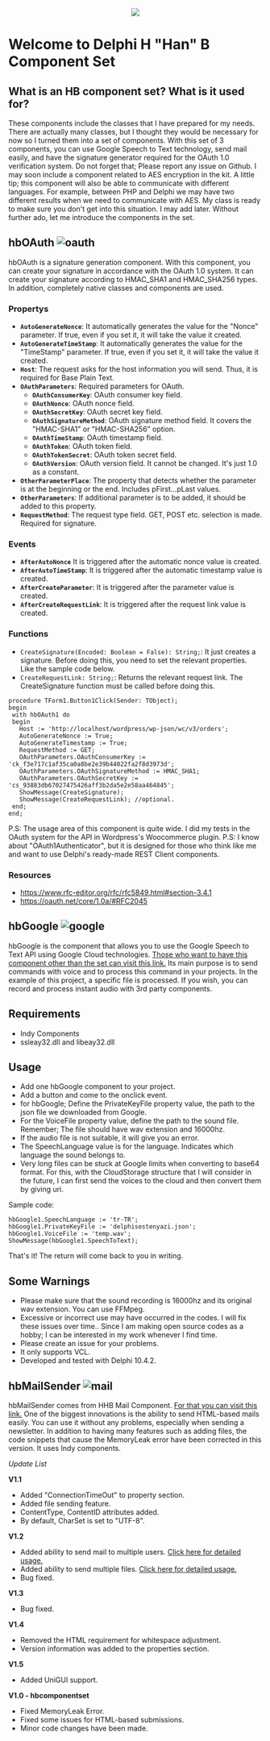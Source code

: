 <p align="center">
  <img src="https://user-images.githubusercontent.com/17130294/125825274-6a873d92-1806-4bee-88f9-5096aafc48c3.png">
</p>


# Welcome to Delphi H "Han" B Component Set
## What is an HB component set? What is it used for?
These components include the classes that I have prepared for my needs. There are actually many classes, but I thought they would be necessary for now so I turned them into a set of components. With this set of 3 components, you can use Google Speech to Text technology, send mail easily, and have the signature generator required for the OAuth 1.0 verification system. Do not forget that; Please report any issue on Github. I may soon include a component related to AES encryption in the kit. A little tip; this component will also be able to communicate with different languages. For example, between PHP and Delphi we may have two different results when we need to communicate with AES. My class is ready to make sure you don't get into this situation. I may add later. Without further ado, let me introduce the components in the set.

## hbOAuth ![oauth](https://user-images.githubusercontent.com/17130294/125825227-c7137288-9036-4423-b24c-33390e269896.png)

hbOAuth is a signature generation component. With this component, you can create your signature in accordance with the OAuth 1.0 system. It can create your signature according to HMAC_SHA1 and HMAC_SHA256 types. In addition, completely native classes and components are used. 

### Propertys
 -  **`AutoGenerateNonce`**: It automatically generates the value for the "Nonce" parameter. If true, even if you set it, it will take the value it created.
 -  **`AutoGenerateTimeStamp`**: It automatically generates the value for the "TimeStamp" parameter. If true, even if you set it, it will take the value it created.
 -  **`Host`**: The request asks for the host information you will send. Thus, it is required for Base Plain Text.
 -  **`OAuthParameters`**: Required parameters for OAuth.
    -  **`OAuthConsumerKey`**: OAuth consumer key field.
    -  **`OAuthNonce`**: OAuth nonce field.
    -  **`OAuthSecretKey`**: OAuth secret key field.
    -  **`OAuthSignatureMethod`**: OAuth signature method field. It covers the "HMAC-SHA1" or "HMAC-SHA256" option.
    -  **`OAuthTimeStamp`**: OAuth timestamp field.
    -  **`OAuthToken`**: OAuth token field.
    -  **`OAuthTokenSecret`**: OAuth token secret field.
    -  **`OAuthVersion`**: OAuth version field. It cannot be changed. It's just 1.0 as a constant.
 -  **`OtherParameterPlace`**: The property that detects whether the parameter is at the beginning or the end. Includes pFirst...pLast values.
 -  **`OtherParameters`**: If additional parameter is to be added, it should be added to this property.
 -  **`RequestMethod`**: The request type field. GET, POST etc. selection is made. Required for signature.

### Events
 - **`AfterAutoNonce`** It is triggered after the automatic nonce value is created.
 - **`AfterAutoTimeStamp`**: It is triggered after the automatic timestamp value is created.
 - **`AfterCreateParameter`**: It is triggered after the parameter value is created.
 - **`AfterCreateRequestLink`**: It is triggered after the request link value is created. 

### Functions
 - `CreateSignature(Encoded: Boolean = False): String;`: It just creates a signature. Before doing this, you need to set the relevant properties. Like the sample code below.
 - `CreateRequestLink: String;`: Returns the relevant request link. The CreateSignature function must be called before doing this.

```
procedure TForm1.Button1Click(Sender: TObject);
begin
 with hbOAuth1 do
 begin
   Host := 'http://localhost/wordpress/wp-json/wc/v3/orders';
   AutoGenerateNonce := True;
   AutoGenerateTimestamp := True;
   RequestMethod := GET;
   OAuthParameters.OAuthConsumerKey := 'ck_f3e717c1af35ca0a8be2e39b44022fa2f8d3973d';
   OAuthParameters.OAuthSignatureMethod := HMAC_SHA1;
   OAuthParameters.OAuthSecretKey := 'cs_93883db67027475426aff3b2da5e2e58aa464845';
   ShowMessage(CreateSignature);
   ShowMessage(CreateRequestLink); //optional.
 end;
end;
```
P.S: The usage area of ​​this component is quite wide. I did my tests in the OAuth system for the API in Wordpress's Woocommerce plugin.
P.S: I know about "OAuth1Authenticator", but it is designed for those who think like me and want to use Delphi's ready-made REST Client components.

### Resources
 - https://www.rfc-editor.org/rfc/rfc5849.html#section-3.4.1
 - https://oauth.net/core/1.0a/#RFC2045

## hbGoogle ![google](https://user-images.githubusercontent.com/17130294/125825176-68acceb8-c38d-4c7b-9d15-69a7896c3898.png)
hbGoogle is the component that allows you to use the Google Speech to Text API using Google Cloud technologies. [Those who want to have this component other than the set can visit this link.](https://github.com/halilhanbadem/delphi-google-speech-to-text)  Its main purpose is to send commands with voice and to process this command in your projects. In the example of this project, a specific file is processed. If you wish, you can record and process instant audio with 3rd party components.

## Requirements
 * Indy Components
 * ssleay32.dll and libeay32.dll

## Usage
 * Add one hbGoogle component to your project.
 * Add a button and come to the onclick event.
 * for hbGoogle; Define the PrivateKeyFile property value, the path to the json file we downloaded from Google.
 * For the VoiceFile property value, define the path to the sound file. Remember; The file should have wav extension and 16000hz.
 * If the audio file is not suitable, it will give you an error.
 * The SpeechLanguage value is for the language. Indicates which language the sound belongs to.
 * Very long files can be stuck at Google limits when converting to base64 format. For this, with the CloudStorage structure that I will consider in the future, I can first send the voices to the cloud and then convert them by giving uri.

Sample code:

```
hbGoogle1.SpeechLanguage := 'tr-TR';
hbGoogle1.PrivateKeyFile := 'delphisestenyazi.json';
hbGoogle1.VoiceFile := 'temp.wav';
ShowMessage(hbGoogle1.SpeechToText); 
```

That's it! The return will come back to you in writing.

## Some Warnings

 * Please make sure that the sound recording is 16000hz and its original wav extension. You can use FFMpeg.
 * Excessive or incorrect use may have occurred in the codes. I will fix these issues over time.. Since I am making open source codes as a hobby; I can be interested in my work whenever I find time.
 * Please create an issue for your problems.
 * It only supports VCL.
 * Developed and tested with Delphi 10.4.2.

## hbMailSender ![mail](https://user-images.githubusercontent.com/17130294/125825452-983cdc44-ad8f-487f-87d6-1a3e679d19b7.png)
hbMailSender comes from HHB Mail Component. [For that you can visit this link.](https://github.com/halilhanbadem/HHBMailComponent_Source) One of the biggest innovations is the ability to send HTML-based mails easily. You can use it without any problems, especially when sending a newsletter. In addition to having many features such as adding files, the code snippets that cause the MemoryLeak error have been corrected in this version. It uses Indy components.

_Update List_

**V1.1**

* Added "ConnectionTimeOut" to property section.
* Added file sending feature.
* ContentType, ContentID attributes added.
* By default, CharSet is set to "UTF-8".


**V1.2**

* Added ability to send mail to multiple users. [Click here for detailed usage.](https://github.com/halilhanbadem/HHBMailComponent_Source/issues/1)
* Added ability to send multiple files. [Click here for detailed usage.](https://github.com/halilhanbadem/HHBMailComponent_Source/issues/2)
* Bug fixed.

**V1.3**

* Bug fixed.

**V1.4**

* Removed the HTML requirement for whitespace adjustment.
* Version information was added to the properties section.

**V1.5**

* Added UniGUI support.

**V1.0 - hbcomponentset**

* Fixed MemoryLeak Error.
* Fixed some issues for HTML-based submissions.
* Minor code changes have been made.
